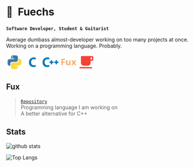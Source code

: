 # 🐾&nbsp;&nbsp;Fuechs

**`Software Developer, Student & Guitarist`**

Average dumbass almost-developer working on too many projects at once.
Working on a programming language. Probably.

<img width="45px" src="./assets/python.svg"/> <img width="45px" src="./assets/c.svg"/> <img width="45px" src="./assets/cpp.svg" /> <img width="45px" src="./assets/fux.svg" /> <img width="45px" src="./assets/java.svg" />

## Fux

> [`Repository`](https://github.com/Fuechs/Fux) \
> Programming language I am working on\
> A better alternative for C++


## Stats

![github stats](https://github-readme-stats.vercel.app/api?username=Fuechs&show_icons=true&theme=aura_dark)

![Top Langs](https://github-readme-stats.vercel.app/api/top-langs/?username=Fuechs&layout=compact&theme=aura_dark)
